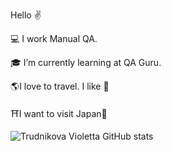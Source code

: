 Hello :v:



:computer: I work Manual QA.

:mortar_board: I’m currently learning at QA Guru.


:earth_americas:I love to travel. I like :bicyclist:


:shinto_shrine:I want to visit Japan:white_heart:
 
 ![Trudnikova Violetta GitHub stats](https://github-readme-stats.vercel.app/api?username=vtrudnikova&show_icons=true&theme=radical)

